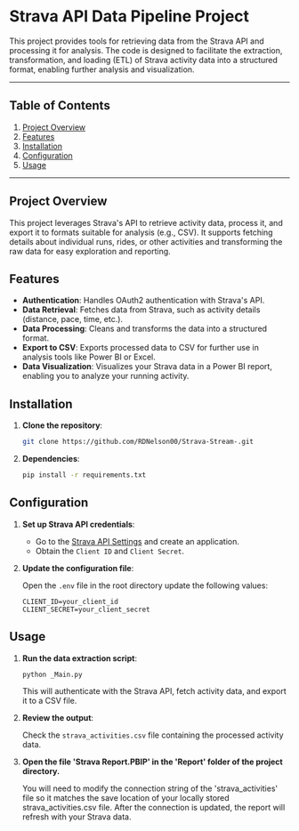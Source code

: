 # Strava API Data Pipeline Project

This project provides tools for retrieving data from the Strava API and processing it for analysis. The code is designed to facilitate the extraction, transformation, and loading (ETL) of Strava activity data into a structured format, enabling further analysis and visualization.

---


## Table of Contents

1. [Project Overview](#project-overview)  
2. [Features](#features)  
3. [Installation](#installation)  
4. [Configuration](#configuration)  
5. [Usage](#usage)  
   

---

## Project Overview

This project leverages Strava's API to retrieve activity data, process it, and export it to formats suitable for analysis (e.g., CSV). It supports fetching details about individual runs, rides, or other activities and transforming the raw data for easy exploration and reporting.

## Features

- **Authentication**: Handles OAuth2 authentication with Strava's API.
- **Data Retrieval**: Fetches data from Strava, such as activity details (distance, pace, time, etc.).
- **Data Processing**: Cleans and transforms the data into a structured format.
- **Export to CSV**: Exports processed data to CSV for further use in analysis tools like Power BI or Excel.
- **Data Visualization**: Visualizes your Strava data in a Power BI report, enabling you to analyze your running activity.

## Installation

1. **Clone the repository**:

   ```bash
   git clone https://github.com/RDNelson00/Strava-Stream-.git

   ```


2. **Dependencies**:

   ```bash
   pip install -r requirements.txt
   ```

## Configuration

1. **Set up Strava API credentials**:

   - Go to the [Strava API Settings](https://www.strava.com/settings/api) and create an application.
   - Obtain the `Client ID` and `Client Secret`.

2. **Update the configuration file**:

   Open the `.env` file in the root directory update the following values:

   ```env
   CLIENT_ID=your_client_id
   CLIENT_SECRET=your_client_secret
   ```

## Usage

1. **Run the data extraction script**:

   ```bash
   python _Main.py
   ```

   This will authenticate with the Strava API, fetch activity data, and export it to a CSV file.

2. **Review the output**:

   Check the `strava_activities.csv` file containing the processed activity data.

3. **Open the file 'Strava Report.PBIP' in the 'Report' folder of the project directory.**

   You will need to modify the connection string of the 'strava_activities' file so it matches the save location of your locally stored strava_activities.csv file.
   After the connection is updated, the report will refresh with your Strava data. 



